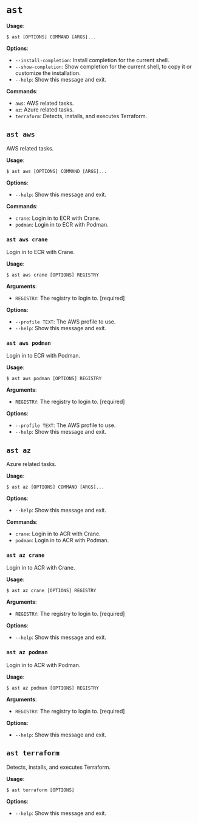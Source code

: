 # `ast`

**Usage**:

```console
$ ast [OPTIONS] COMMAND [ARGS]...
```

**Options**:

* `--install-completion`: Install completion for the current shell.
* `--show-completion`: Show completion for the current shell, to copy it or customize the installation.
* `--help`: Show this message and exit.

**Commands**:

* `aws`: AWS related tasks.
* `az`: Azure related tasks.
* `terraform`: Detects, installs, and executes Terraform.

## `ast aws`

AWS related tasks.

**Usage**:

```console
$ ast aws [OPTIONS] COMMAND [ARGS]...
```

**Options**:

* `--help`: Show this message and exit.

**Commands**:

* `crane`: Login in to ECR with Crane.
* `podman`: Login in to ECR with Podman.

### `ast aws crane`

Login in to ECR with Crane.

**Usage**:

```console
$ ast aws crane [OPTIONS] REGISTRY
```

**Arguments**:

* `REGISTRY`: The registry to login to.  [required]

**Options**:

* `--profile TEXT`: The AWS profile to use.
* `--help`: Show this message and exit.

### `ast aws podman`

Login in to ECR with Podman.

**Usage**:

```console
$ ast aws podman [OPTIONS] REGISTRY
```

**Arguments**:

* `REGISTRY`: The registry to login to.  [required]

**Options**:

* `--profile TEXT`: The AWS profile to use.
* `--help`: Show this message and exit.

## `ast az`

Azure related tasks.

**Usage**:

```console
$ ast az [OPTIONS] COMMAND [ARGS]...
```

**Options**:

* `--help`: Show this message and exit.

**Commands**:

* `crane`: Login in to ACR with Crane.
* `podman`: Login in to ACR with Podman.

### `ast az crane`

Login in to ACR with Crane.

**Usage**:

```console
$ ast az crane [OPTIONS] REGISTRY
```

**Arguments**:

* `REGISTRY`: The registry to login to.  [required]

**Options**:

* `--help`: Show this message and exit.

### `ast az podman`

Login in to ACR with Podman.

**Usage**:

```console
$ ast az podman [OPTIONS] REGISTRY
```

**Arguments**:

* `REGISTRY`: The registry to login to.  [required]

**Options**:

* `--help`: Show this message and exit.

## `ast terraform`

Detects, installs, and executes Terraform.

**Usage**:

```console
$ ast terraform [OPTIONS]
```

**Options**:

* `--help`: Show this message and exit.
